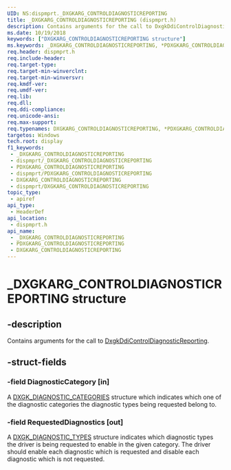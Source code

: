 ```yaml
---
UID: NS:dispmprt._DXGKARG_CONTROLDIAGNOSTICREPORTING
title: _DXGKARG_CONTROLDIAGNOSTICREPORTING (dispmprt.h)
description: Contains arguments for the call to DxgkDdiControlDiagnosticReporting.
ms.date: 10/19/2018
keywords: ["DXGKARG_CONTROLDIAGNOSTICREPORTING structure"]
ms.keywords: _DXGKARG_CONTROLDIAGNOSTICREPORTING, *PDXGKARG_CONTROLDIAGNOSTICREPORTING, DXGKARG_CONTROLDIAGNOSTICREPORTING,
req.header: dispmprt.h
req.include-header: 
req.target-type: 
req.target-min-winverclnt: 
req.target-min-winversvr: 
req.kmdf-ver: 
req.umdf-ver: 
req.lib: 
req.dll: 
req.ddi-compliance: 
req.unicode-ansi: 
req.max-support: 
req.typenames: DXGKARG_CONTROLDIAGNOSTICREPORTING, *PDXGKARG_CONTROLDIAGNOSTICREPORTING
targetos: Windows
tech.root: display
f1_keywords:
 - _DXGKARG_CONTROLDIAGNOSTICREPORTING
 - dispmprt/_DXGKARG_CONTROLDIAGNOSTICREPORTING
 - PDXGKARG_CONTROLDIAGNOSTICREPORTING
 - dispmprt/PDXGKARG_CONTROLDIAGNOSTICREPORTING
 - DXGKARG_CONTROLDIAGNOSTICREPORTING
 - dispmprt/DXGKARG_CONTROLDIAGNOSTICREPORTING
topic_type:
 - apiref
api_type:
 - HeaderDef
api_location:
 - dispmprt.h
api_name:
 - _DXGKARG_CONTROLDIAGNOSTICREPORTING
 - PDXGKARG_CONTROLDIAGNOSTICREPORTING
 - DXGKARG_CONTROLDIAGNOSTICREPORTING
---
```


# _DXGKARG_CONTROLDIAGNOSTICREPORTING structure


## -description

Contains arguments for the call to [DxgkDdiControlDiagnosticReporting](nc-dispmprt-dxgkddi_controldiagnosticreporting.md).

## -struct-fields

### -field DiagnosticCategory [in]

A [DXGK_DIAGNOSTIC_CATEGORIES](ns-dispmprt-_dxgk_diagnostic_categories.md) structure which indicates which one of the diagnostic categories the diagnostic types being requested belong to.

### -field RequestedDiagnostics [out]

A [DXGK_DIAGNOSTIC_TYPES](ns-dispmprt-_dxgk_diagnostic_types.md) structure indicates which diagnostic types the driver is being requested to enable in the given category.  The driver should enable each diagnostic which is requested and disable each diagnostic which is not requested.

